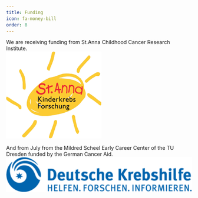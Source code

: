 ```yaml
---
title: Funding
icon: fa-money-bill
order: 8
---
```


We are receiving funding from St.Anna Childhood Cancer Research Institute.  
!["Logo St.Anna-CCRI"](assets/images/StAnnaLogo.png)

And from July from the Mildred Scheel Early Career Center of the TU Dresden funded by the German Cancer Aid.  
!["Logo DKH"](assets/images/csm_DKH_Logo_rgb_88b438f900.png) 

